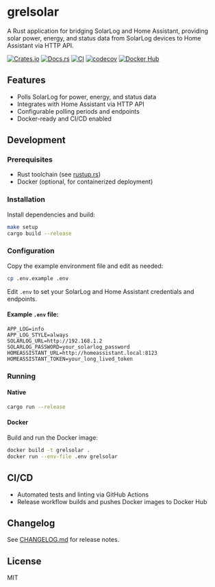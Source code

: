 # grelsolar

A Rust application for bridging SolarLog and Home Assistant, providing solar power, energy, and status data from SolarLog devices to Home Assistant via HTTP API.


[![Crates.io](https://img.shields.io/crates/v/grelsolar)](https://crates.io/crates/grelsolar)
[![Docs.rs](https://img.shields.io/docsrs/grelsolar)](https://docs.rs/grelsolar)
[![CI](https://github.com/grelinfo/grelsolar/actions/workflows/ci.yml/badge.svg)](https://github.com/grelinfo/grelsolar/actions/workflows/ci.yml)
[![codecov](https://codecov.io/gh/grelinfo/grelsolar/graph/badge.svg?token=GDFY0AEFWR)](https://codecov.io/gh/grelinfo/grelsolar)
[![Docker Hub](https://img.shields.io/docker/pulls/grelinfo/grelsolar)](https://hub.docker.com/r/grelinfo/grelsolar)


## Features
- Polls SolarLog for power, energy, and status data
- Integrates with Home Assistant via HTTP API
- Configurable polling periods and endpoints
- Docker-ready and CI/CD enabled

## Development

### Prerequisites

- Rust toolchain (see [rustup.rs](https://rustup.rs/))
- Docker (optional, for containerized deployment)

### Installation

Install dependencies and build:
```sh
make setup
cargo build --release
```

### Configuration

Copy the example environment file and edit as needed:
```sh
cp .env.example .env
```

Edit `.env` to set your SolarLog and Home Assistant credentials and endpoints.

#### Example `.env` file:
```dotenv
APP_LOG=info
APP_LOG_STYLE=always
SOLARLOG_URL=http://192.168.1.2
SOLARLOG_PASSWORD=your_solarlog_password
HOMEASSISTANT_URL=http://homeassistant.local:8123
HOMEASSISTANT_TOKEN=your_long_lived_token
```

### Running

#### Native
```sh
cargo run --release
```

#### Docker
Build and run the Docker image:
```sh
docker build -t grelsolar .
docker run --env-file .env grelsolar
```

## CI/CD
- Automated tests and linting via GitHub Actions
- Release workflow builds and pushes Docker images to Docker Hub

## Changelog
See [CHANGELOG.md](CHANGELOG.md) for release notes.

## License
MIT
